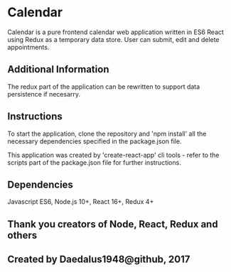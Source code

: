 # Calendar

Calendar is a pure frontend calendar web application written in ES6 React
using Redux as a temporary data store. User can submit, edit and delete appointments.


## Additional Information

The redux part of the application can be rewritten to support data persistence if necesarry.

## Instructions

To start the application, clone the repository and 'npm install' 
all the necessary dependencies specified in the package.json file.

This application was created by 'create-react-app' cli tools - 
refer to the scripts part of the package.json file for further instructions.

## Dependencies

Javascript ES6, Node.js 10+, React 16+, Redux 4+

## Thank you creators of Node, React, Redux and others 
## Created by Daedalus1948@github, 2017